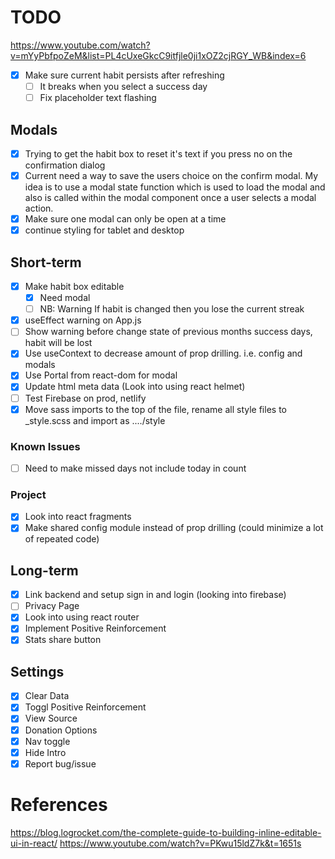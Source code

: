 # TODO
https://www.youtube.com/watch?v=mYyPbfpoZeM&list=PL4cUxeGkcC9itfjle0ji1xOZ2cjRGY_WB&index=6
- [x] Make sure current habit persists after refreshing
  - [ ] It breaks when you select a success day
  - [ ] Fix placeholder text flashing

## Modals

- [x] Trying to get the habit box to reset it's text if you press no on the confirmation dialog
- [x] Current need a way to save the users choice on the confirm modal. My idea is to use a modal state function which is used to load the modal and also is called within the modal component once a user selects a modal action.
- [x] Make sure one modal can only be open at a time
- [x] continue styling for tablet and desktop

## Short-term
- [x] Make habit box editable
  - [x] Need modal
  - [ ] NB: Warning If habit is changed then you lose the current streak
- [x] useEffect warning on App.js
- [ ] Show warning before change state of previous months success days, habit will be lost
- [x] Use useContext to decrease amount of prop drilling. i.e. config and modals
- [x] Use Portal from react-dom for modal
- [x] Update html meta data (Look into using react helmet)
- [ ] Test Firebase on prod, netlify
- [x] Move sass imports to the top of the file, rename all style files to _style.scss and import as ..../style

### Known Issues
- [ ] Need to make missed days not include today in count

### Project

- [x] Look into react fragments
- [x] Make shared config module instead of prop drilling (could minimize a lot of repeated code)

## Long-term

- [x] Link backend and setup sign in and login (looking into firebase)
- [ ] Privacy Page
- [x] Look into using react router
- [x] Implement Positive Reinforcement
- [x] Stats share button

## Settings

- [x] Clear Data
- [x] Toggl Positive Reinforcement
- [x] View Source
- [x] Donation Options
- [x] Nav toggle
- [x] Hide Intro
- [x] Report bug/issue

# References

https://blog.logrocket.com/the-complete-guide-to-building-inline-editable-ui-in-react/
https://www.youtube.com/watch?v=PKwu15ldZ7k&t=1651s

